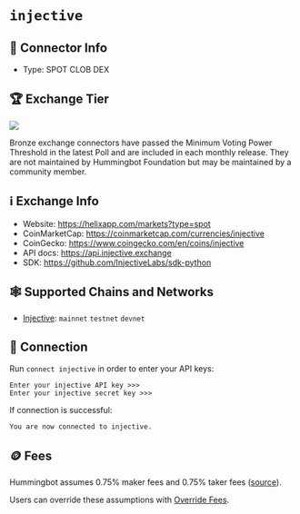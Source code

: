# `injective`

## 📁 Connector Info

* Type: SPOT CLOB DEX

## 🏆 Exchange Tier

![](https://img.shields.io/static/v1?label=Hummingbot&message=BRONZE&color=green)

Bronze exchange connectors have passed the Minimum Voting Power Threshold in the latest Poll and are included in each monthly release. They are not maintained by Hummingbot Foundation but may be maintained by a community member.

## ℹ️ Exchange Info

* Website: <https://helixapp.com/markets?type=spot>
* CoinMarketCap: <https://coinmarketcap.com/currencies/injective>
* CoinGecko: <https://www.coingecko.com/en/coins/injective>
* API docs: <https://api.injective.exchange>
* SDK: <https://github.com/InjectiveLabs/sdk-python>

## 🕸️ Supported Chains and Networks

* [Injective](/chains/injective): `mainnet` `testnet` `devnet`

## 🔑 Connection

Run `connect injective` in order to enter your API keys:

```
Enter your injective API key >>>
Enter your injective secret key >>>
```

If connection is successful:

```
You are now connected to injective.
```

## 🪙 Fees

Hummingbot assumes 0.75% maker fees and 0.75% taker fees ([source](https://github.com/hummingbot/hummingbot/blob/master/hummingbot/connector/exchange/ciex/ciex_utils.py#L9)).

Users can override these assumptions with [Override Fees](/global-configs/override-fees/).
